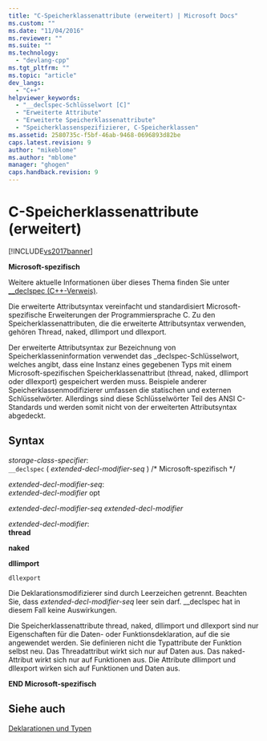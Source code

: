 ```yaml
---
title: "C-Speicherklassenattribute (erweitert) | Microsoft Docs"
ms.custom: ""
ms.date: "11/04/2016"
ms.reviewer: ""
ms.suite: ""
ms.technology: 
  - "devlang-cpp"
ms.tgt_pltfrm: ""
ms.topic: "article"
dev_langs: 
  - "C++"
helpviewer_keywords: 
  - "__declspec-Schlüsselwort [C]"
  - "Erweiterte Attribute"
  - "Erweiterte Speicherklassenattribute"
  - "Speicherklassenspezifizierer, C-Speicherklassen"
ms.assetid: 2580735c-f5bf-46ab-9468-0696893d82be
caps.latest.revision: 9
author: "mikeblome"
ms.author: "mblome"
manager: "ghogen"
caps.handback.revision: 9
---
```

# C-Speicherklassenattribute (erweitert)
[!INCLUDE[vs2017banner](../assembler/inline/includes/vs2017banner.md)]

**Microsoft\-spezifisch**  
  
 Weitere aktuelle Informationen über dieses Thema finden Sie unter [\_\_declspec \(C\+\+\-Verweis\)](../cpp/declspec.md).  
  
 Die erweiterte Attributsyntax vereinfacht und standardisiert Microsoft\-spezifische Erweiterungen der Programmiersprache C.  Zu den Speicherklassenattributen, die die erweiterte Attributsyntax verwenden, gehören Thread, naked, dllimport und dllexport.  
  
 Der erweiterte Attributsyntax zur Bezeichnung von Speicherklasseninformation verwendet das \_declspec\-Schlüsselwort, welches angibt, dass eine Instanz eines gegebenen Typs mit einem Microsoft\-spezifischen Speicherklassenattribut \(thread, naked, dllimport oder dllexport\) gespeichert werden muss.  Beispiele anderer Speicherklassenmodifizierer umfassen die statischen und externen Schlüsselwörter.  Allerdings sind diese Schlüsselwörter Teil des ANSI C\-Standards und werden somit nicht von der erweiterten Attributsyntax abgedeckt.  
  
## Syntax  
 *storage\-class\-specifier*:  
 `__declspec` \( *extended\-decl\-modifier\-seq* \) \/\* Microsoft\-spezifisch \*\/  
  
 *extended\-decl\-modifier\-seq*:  
 *extended\-decl\-modifier*  opt  
  
 *extended\-decl\-modifier\-seq extended\-decl\-modifier*  
  
 *extended\-decl\-modifier*:  
 **thread**  
  
 **naked**  
  
 **dllimport**  
  
 `dllexport`  
  
 Die Deklarationsmodifizierer sind durch Leerzeichen getrennt.  Beachten Sie, dass *extended\-decl\-modifier\-seq* leer sein darf. \_\_declspec hat in diesem Fall keine Auswirkungen.  
  
 Die Speicherklassenattribute thread, naked, dllimport und dllexport sind nur Eigenschaften für die Daten\- oder Funktionsdeklaration, auf die sie angewendet werden. Sie definieren nicht die Typattribute der Funktion selbst neu.  Das Threadattribut wirkt sich nur auf Daten aus.  Das naked\-Attribut wirkt sich nur auf Funktionen aus.  Die Attribute dllimport und dllexport wirken sich auf Funktionen und Daten aus.  
  
 **END Microsoft\-spezifisch**  
  
## Siehe auch  
 [Deklarationen und Typen](../c-language/declarations-and-types.md)